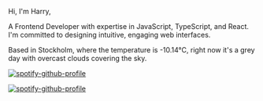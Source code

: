 Hi, I'm Harry,

A Frontend Developer with expertise in JavaScript, TypeScript, and React. I'm committed to designing intuitive, engaging web interfaces.

<!-- WEATHER_START -->
Based in Stockholm, where the temperature is -10.14°C, right now it's a grey day with overcast clouds covering the sky.
<!-- WEATHER_END -->

[![spotify-github-profile](https://spotify-github-profile.vercel.app/api/view?uid=bigbello&cover_image=true&theme=natemoo-re&show_offline=true&background_color=121212&interchange=false&bar_color=53b14f&bar_color_cover=false)](https://github.com/kittinan/spotify-github-profile)

<p align="left">
  <a href="https://github.com/kittinan/spotify-github-profile">
    <img src="https://spotify-github-profile.vercel.app/api/view?uid=bigbello&cover_image=true&theme=natemoo-re&show_offline=true&background_color=121212&interchange=false&bar_color=53b14f&bar_color_cover=false" alt="spotify-github-profile">
  </a>
</p>


